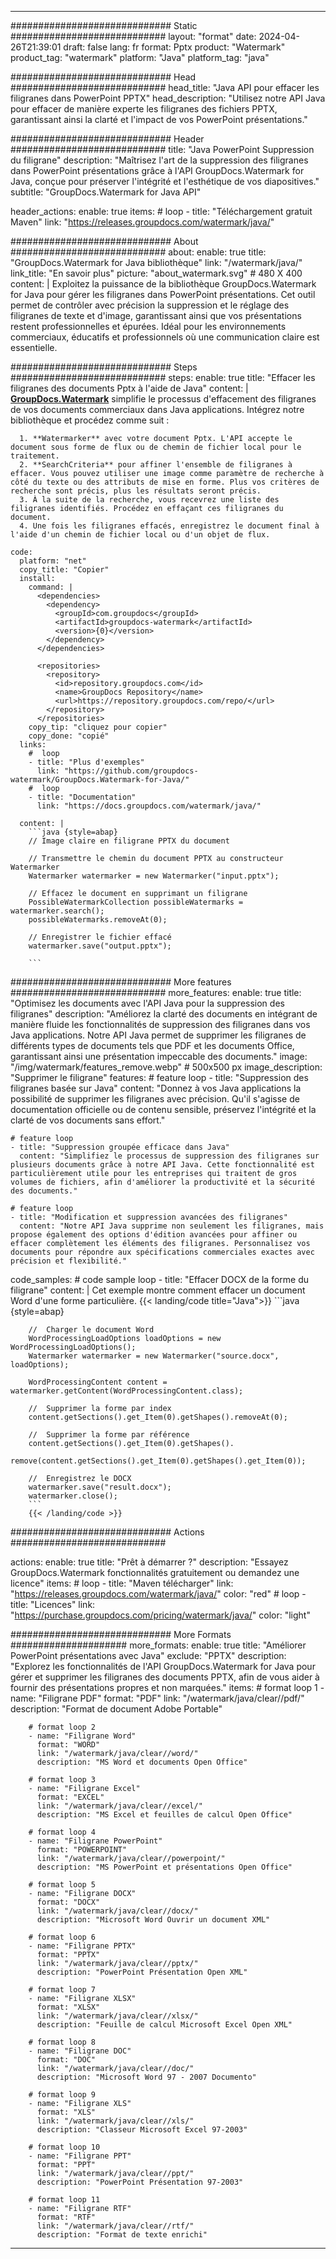 
---
############################# Static ############################
layout: "format"
date:  2024-04-26T21:39:01
draft: false
lang: fr
format: Pptx
product: "Watermark"
product_tag: "watermark"
platform: "Java"
platform_tag: "java"

############################# Head ############################
head_title: "Java API pour effacer les filigranes dans PowerPoint PPTX"
head_description: "Utilisez notre API Java pour effacer de manière experte les filigranes des fichiers PPTX, garantissant ainsi la clarté et l'impact de vos PowerPoint présentations."

############################# Header ############################
title: "Java PowerPoint Suppression du filigrane" 
description: "Maîtrisez l'art de la suppression des filigranes dans PowerPoint présentations grâce à l'API GroupDocs.Watermark for Java, conçue pour préserver l'intégrité et l'esthétique de vos diapositives."
subtitle: "GroupDocs.Watermark for Java API" 

header_actions:
  enable: true
  items:
    #  loop
    - title: "Téléchargement gratuit Maven"
      link: "https://releases.groupdocs.com/watermark/java/"
      
############################# About ############################
about:
    enable: true
    title: "GroupDocs.Watermark for Java bibliothèque"
    link: "/watermark/java/"
    link_title: "En savoir plus"
    picture: "about_watermark.svg" # 480 X 400
    content: |
       Exploitez la puissance de la bibliothèque GroupDocs.Watermark for Java pour gérer les filigranes dans PowerPoint présentations. Cet outil permet de contrôler avec précision la suppression et le réglage des filigranes de texte et d'image, garantissant ainsi que vos présentations restent professionnelles et épurées. Idéal pour les environnements commerciaux, éducatifs et professionnels où une communication claire est essentielle.

############################# Steps ############################
steps:
    enable: true
    title: "Effacer les filigranes des documents Pptx à l'aide de Java"
    content: |
      **[GroupDocs.Watermark](https://products.groupdocs.com/watermark/java/)** simplifie le processus d'effacement des filigranes de vos documents commerciaux dans Java applications. Intégrez notre bibliothèque et procédez comme suit :
      
      1. **Watermarker** avec votre document Pptx. L'API accepte le document sous forme de flux ou de chemin de fichier local pour le traitement.
      2. **SearchCriteria** pour affiner l'ensemble de filigranes à effacer. Vous pouvez utiliser une image comme paramètre de recherche à côté du texte ou des attributs de mise en forme. Plus vos critères de recherche sont précis, plus les résultats seront précis.
      3. À la suite de la recherche, vous recevrez une liste des filigranes identifiés. Procédez en effaçant ces filigranes du document.
      4. Une fois les filigranes effacés, enregistrez le document final à l'aide d'un chemin de fichier local ou d'un objet de flux.
   
    code:
      platform: "net"
      copy_title: "Copier"
      install:
        command: |
          <dependencies>
            <dependency>
              <groupId>com.groupdocs</groupId>
              <artifactId>groupdocs-watermark</artifactId>
              <version>{0}</version>
            </dependency>
          </dependencies>

          <repositories>
            <repository>
              <id>repository.groupdocs.com</id>
              <name>GroupDocs Repository</name>
              <url>https://repository.groupdocs.com/repo/</url>
            </repository>
          </repositories>
        copy_tip: "cliquez pour copier"
        copy_done: "copié"
      links:
        #  loop
        - title: "Plus d'exemples"
          link: "https://github.com/groupdocs-watermark/GroupDocs.Watermark-for-Java/"
        #  loop
        - title: "Documentation"
          link: "https://docs.groupdocs.com/watermark/java/"
          
      content: |
        ```java {style=abap}
        // Image claire en filigrane PPTX du document

        // Transmettre le chemin du document PPTX au constructeur Watermarker
        Watermarker watermarker = new Watermarker("input.pptx");
        
        // Effacez le document en supprimant un filigrane
        PossibleWatermarkCollection possibleWatermarks = watermarker.search();
        possibleWatermarks.removeAt(0);

        // Enregistrer le fichier effacé
        watermarker.save("output.pptx");
        
        ```        
        
############################# More features ############################
more_features:
  enable: true
  title: "Optimisez les documents avec l'API Java pour la suppression des filigranes"
  description: "Améliorez la clarté des documents en intégrant de manière fluide les fonctionnalités de suppression des filigranes dans vos Java applications. Notre API Java permet de supprimer les filigranes de différents types de documents tels que PDF et les documents Office, garantissant ainsi une présentation impeccable des documents."
  image: "/img/watermark/features_remove.webp" # 500x500 px
  image_description: "Supprimer le filigrane"
  features:
    # feature loop
    - title: "Suppression des filigranes basée sur Java"
      content: "Donnez à vos Java applications la possibilité de supprimer les filigranes avec précision. Qu'il s'agisse de documentation officielle ou de contenu sensible, préservez l'intégrité et la clarté de vos documents sans effort."

    # feature loop
    - title: "Suppression groupée efficace dans Java"
      content: "Simplifiez le processus de suppression des filigranes sur plusieurs documents grâce à notre API Java. Cette fonctionnalité est particulièrement utile pour les entreprises qui traitent de gros volumes de fichiers, afin d'améliorer la productivité et la sécurité des documents."

    # feature loop
    - title: "Modification et suppression avancées des filigranes"
      content: "Notre API Java supprime non seulement les filigranes, mais propose également des options d'édition avancées pour affiner ou effacer complètement les éléments des filigranes. Personnalisez vos documents pour répondre aux spécifications commerciales exactes avec précision et flexibilité."
      
  code_samples:
    # code sample loop
    - title: "Effacer DOCX de la forme du filigrane"
      content: |
        Cet exemple montre comment effacer un document Word d'une forme particulière.
        {{< landing/code title="Java">}}
        ```java {style=abap}
        
        //  Charger le document Word
        WordProcessingLoadOptions loadOptions = new WordProcessingLoadOptions();
        Watermarker watermarker = new Watermarker("source.docx", loadOptions);

        WordProcessingContent content = watermarker.getContent(WordProcessingContent.class);

        //  Supprimer la forme par index
        content.getSections().get_Item(0).getShapes().removeAt(0);

        //  Supprimer la forme par référence
        content.getSections().get_Item(0).getShapes().
            remove(content.getSections().get_Item(0).getShapes().get_Item(0));

        //  Enregistrez le DOCX
        watermarker.save("result.docx");
        watermarker.close();
        ```
        {{< /landing/code >}}


############################# Actions ############################

actions:
  enable: true
  title: "Prêt à démarrer ?"
  description: "Essayez GroupDocs.Watermark fonctionnalités gratuitement ou demandez une licence"
  items:
    #  loop
    - title: "Maven télécharger"
      link: "https://releases.groupdocs.com/watermark/java/"
      color: "red"
        #  loop
    - title: "Licences"
      link: "https://purchase.groupdocs.com/pricing/watermark/java/"
      color: "light"


############################# More Formats #####################
more_formats:
    enable: true
    title: "Améliorer PowerPoint présentations avec Java"
    exclude: "PPTX"
    description: "Explorez les fonctionnalités de l'API GroupDocs.Watermark for Java pour gérer et supprimer les filigranes des documents PPTX, afin de vous aider à fournir des présentations propres et non marquées."
    items: 
        # format loop 1
        - name: "Filigrane PDF"
          format: "PDF"
          link: "/watermark/java/clear//pdf/"
          description: "Format de document Adobe Portable"

        # format loop 2
        - name: "Filigrane Word"
          format: "WORD"
          link: "/watermark/java/clear//word/"
          description: "MS Word et documents Open Office"
          
        # format loop 3
        - name: "Filigrane Excel"
          format: "EXCEL"
          link: "/watermark/java/clear//excel/"
          description: "MS Excel et feuilles de calcul Open Office"

        # format loop 4
        - name: "Filigrane PowerPoint"
          format: "POWERPOINT"
          link: "/watermark/java/clear//powerpoint/"
          description: "MS PowerPoint et présentations Open Office"

        # format loop 5
        - name: "Filigrane DOCX"
          format: "DOCX"
          link: "/watermark/java/clear//docx/"
          description: "Microsoft Word Ouvrir un document XML"
          
        # format loop 6
        - name: "Filigrane PPTX"
          format: "PPTX"
          link: "/watermark/java/clear//pptx/"
          description: "PowerPoint Présentation Open XML"
          
        # format loop 7
        - name: "Filigrane XLSX"
          format: "XLSX"
          link: "/watermark/java/clear//xlsx/"
          description: "Feuille de calcul Microsoft Excel Open XML"

        # format loop 8
        - name: "Filigrane DOC"
          format: "DOC"
          link: "/watermark/java/clear//doc/"
          description: "Microsoft Word 97 - 2007 Documento"

        # format loop 9
        - name: "Filigrane XLS"
          format: "XLS"
          link: "/watermark/java/clear//xls/"
          description: "Classeur Microsoft Excel 97-2003"

        # format loop 10
        - name: "Filigrane PPT"
          format: "PPT"
          link: "/watermark/java/clear//ppt/"
          description: "PowerPoint Présentation 97-2003"

        # format loop 11
        - name: "Filigrane RTF"
          format: "RTF"
          link: "/watermark/java/clear//rtf/"
          description: "Format de texte enrichi"

---